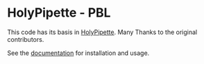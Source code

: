 # HolyPipette - PBL

This code has its basis in [HolyPipette](https://github.com/romainbrette/holypipette). Many 
Thanks to the original contributors.

See the [documentation](docs/index.rst) for installation and usage.

